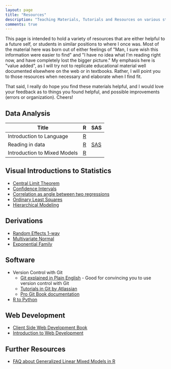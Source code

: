 ```yaml
---
layout: page
title: "Resources"
description: "Teaching Materials, Tutorials and Resources on various statistical concepts"
comments: true
---
```


This page is intended to hold a variety of resources that are either helpful to
a future self, or students in similar positions to where I once was. Most of
the material here was born out of either feelings of "Man, I sure wish this
information were easier to find" and "I have no idea what I'm reading right
now, and have completely lost the bigger picture." My emphasis here is "value
added", as I will try not to replicate educational material well documented
elsewhere on the web or in textbooks. Rather, I will point you to those
resources when necessary and elaborate when I find fit.

That said, I really do hope you find these materials helpful, and I would love your feedback as to things you found helpful, and possible improvements (errors or organization). Cheers!

## Data Analysis

| Title | R | SAS |
|---|---|---|
| Introduction to Language | [R](Intro_to_R.html)| |
| Reading in data | [R](reading_in_data.html)| [SAS](reading_data_sas.html) |
| Introduction to Mixed Models | [R](https://m-clark.github.io/mixed-models-with-R/introduction.html) | |

## Visual Introductions to Statistics

* [Central Limit Theorem](https://seeing-theory.brown.edu/probability-distributions/index.html#section3)
* [Confidence Intervals](https://seeing-theory.brown.edu/frequentist-inference/index.html#section2)
* [Correlation as angle between two regressions](https://seeing-theory.brown.edu/regression-analysis/index.html#section2)
* [Ordinary Least Squares](https://seeing-theory.brown.edu/regression-analysis/index.html#section1)
* [Hierarchical Modeling](http://mfviz.com/hierarchical-models/)

## Derivations

 * [Random Effects 1-way](random1way.html)
 * [Multivariate Normal](multivariate.html)
 * [Exponential Family](exponential_family.html)

## Software

* Version Control with Git
  - [Git explained in Plain English](https://blog.red-badger.com/2016/11/29/gitgithub-in-plain-english) - Good for convincing you to use version control with Git
  - [Tutorials in Git by Atlassian](https://www.atlassian.com/git/tutorials/setting-up-a-repository)
  - [Pro Git Book documentation](https://git-scm.com/book/en/v2)
* [R to Python](RtoPython.md)

## Web Development

* [Client Side Web Development Book](https://info340.github.io/index.html)
* [Introduction to Web Development](https://internetingishard.com/)

## Further Resources

* [FAQ about Generalized Linear Mixed Models in R](https://bbolker.github.io/mixedmodels-misc/glmmFAQ.html)


